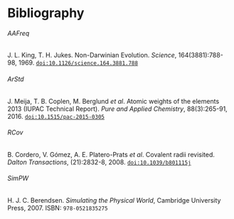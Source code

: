 # Bibliography

###### AAFreq
J. L. King, T. H. Jukes. Non-Darwinian Evolution. *Science*,
164(3881):788-98, 1969.
[`doi:10.1126/science.164.3881.788`](https://dx.doi.org/10.1126/science.164.3881.788)

###### ArStd
J. Meija, T. B. Coplen, M. Berglund *et al*. Atomic weights of the elements
2013 (IUPAC Technical Report). *Pure and Applied Chemistry*, 88(3):265-91, 2016.
[`doi:10.1515/pac-2015-0305`](https://dx.doi.org/doi:10.1515/pac-2015-0305)

###### RCov
B. Cordero, V. Gómez, A. E. Platero-Prats *et al*. Covalent radii revisited.
*Dalton Transactions*, (21):2832-8, 2008.
[`doi:10.1039/b801115j`](https://dx.doi.org/10.1039/b801115j)

###### SimPW
H. J. C. Berendsen. *Simulating the Physical World*, Cambridge University
Press, 2007. ISBN: `978-0521835275`
